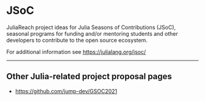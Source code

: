 # JSoC

JuliaReach project ideas for Julia Seasons of Contributions (JSoC), seasonal programs for funding and/or
mentoring students and other developers to contribute to the open source ecosystem.

For additional information see https://julialang.org/jsoc/

---

## Other Julia-related project proposal pages

- https://github.com/jump-dev/GSOC2021
